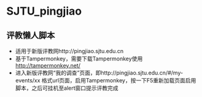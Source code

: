 # SJTU_pingjiao
## 评教懒人脚本

* 适用于新版评教网http://pingjiao.sjtu.edu.cn
* 基于Tampermonkey，需要下载Tampermonkey使用 http://tampermonkey.net/
* 进入新版评教网“我的调查”页面，即http://pingjiao.sjtu.edu.cn/#/my-events/xx 格式url页面，启用Tampermonkey，按一下F5重新加载页面启用脚本，之后可挂机至alert窗口提示评教完成
